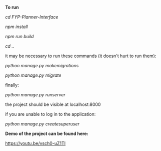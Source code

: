**To run**

*cd FYP-Planner-Interface*

*npm install*

*npm run build*

*cd ..*

it may be necessary to run these commands (it doesn't hurt to run them):
  
  *python manage.py makemigrations*
  
  *python manage.py migrate*
  
  
finally:

*python manage.py runserver*

the project should be visible at localhost:8000

if you are unable to log in to the application:

*python manage.py createsuperuser*

**Demo of the project can be found here:**

https://youtu.be/vsch0-uZ1TI
